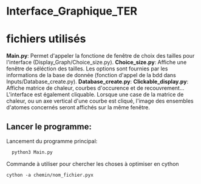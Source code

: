 # Interface_Graphique_TER

# fichiers utilisés

**Main.py**: Permet d'appeler la fonctione de fenêtre de choix des tailles pour l'interface (Display_Graph/Choice_size.py).
**Choice_size.py**: Affiche une fenêtre de séléction des tailles. Les options sont fournies par les informations de la base
de donnée (fonction d'appel de la bdd dans Inputs/Database_create.py).
**Database_create.py**:
**Clickable_display.py**: Affiche matrice de chaleur, courbes d'occurence et de recouvrement... L'interface est également cliquable. Lorsque une case de la matrice de chaleur, ou un axe vertical d'une courbe est cliqué, l'image des ensembles d'atomes concernés seront affichés sur la même fenêtre.

## Lancer le programme:
Lancement du programme principal:
```bash
  python3 Main.py
```

Commande à utiliser pour chercher les choses à optimiser en cython
```
cython -a chemin/nom_fichier.pyx
```